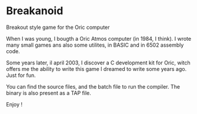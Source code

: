 # Breakanoid
Breakout style game for the Oric computer

When I was young, I bougth a Oric Atmos computer (in 1984, I think). I wrote many small games ans also some utilites, in BASIC and in 6502 assembly code.

Some years later, il april 2003, I discover a C development kit for Oric, witch offers me the ability to write this game I dreamed to write some years ago. Just for fun.

You can find the source files, and the batch file to run the compiler. The binary is also present as a TAP file.

Enjoy !
